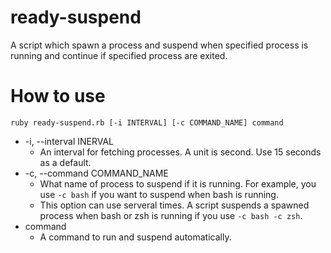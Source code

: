 ready-suspend
==================================================

A script which spawn a process and suspend when specified process is running and continue if specified process are exited.

# How to use
`ruby ready-suspend.rb [-i INTERVAL] [-c COMMAND_NAME] command`

* -i, --interval INERVAL
    * An interval for fetching processes. A unit is second. Use 15 seconds as a default.
* -c, --command COMMAND\_NAME
    * What name of process to suspend if it is running. For example, you use `-c bash` if you want to suspend when bash is running.
    * This option can use serveral times. A script suspends a spawned process when bash or zsh is running if you use `-c bash -c zsh`.
* command
    * A command to run and suspend automatically.

